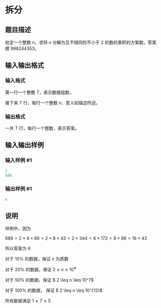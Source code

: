 # 拆分

## 题目描述

给定一个整数 $n$，求将 $n$ 分解为互不相同的不小于 $2$ 的数的乘积的方案数。答案模 $998244353$。

## 输入输出格式

### 输入格式

第一行一个整数 $T$，表示数据组数。

接下来 $T$ 行，每行一个整数 $n$，意义如描述所述。

### 输出格式

一共 $T$ 行，每行一个整数，表示答案。

## 输入输出样例

### 输入样例 #1

```cpp
1
688
```


### 输出样例 #1

```cpp
6
```


## 说明

样例中，因为

$688 = 2 \times 4 \times 86= 2 \times 8 \times 43= 2 \times 344= 4 \times 172= 8 \times 86= 16 \times 43$

所以答案为 $6$

对于 $10\%$ 的数据，保证 $n$ 为质数

对于 $20\%$ 的数据，保证 $2 \leq n \leq 10^4$

对于 $50\%$ 的数据，保证 $ 2 \leq n \leq 10^7$

对于 $100\%$ 的数据， 保证 $ 2 \leq n \leq 10^{12}$

所有数据满足 $1 \leq T \leq 5$

